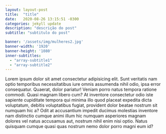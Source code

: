 ```yaml
---
layout: layout-post
title:  "title"
date:   2020-08-26 13:15:51 -0300
categories: jekyll update
description: "descrição do post"
subtitle: "subtitulo do post"

banner: '/assets/img/mulheres2.jpg'
banner-width: '1920'
banner-height: '1080'
inner-subtitles: 
  - "array-subtitle1"
  - "array-subtitle2"
---
```

Lorem ipsum dolor sit amet consectetur adipisicing elit. Sunt veritatis nam optio temporibus necessitatibus iure omnis assumenda nihil odio, ipsa error consequatur. Quaerat, dolor pariatur! Veniam porro natus tempora ratione commodi. Quasi magnam libero cum? At inventore consectetur odio iste sapiente cupiditate tempora qui minima illo quod placeat expedita dicta voluptatum, debitis voluptatibus fugiat, provident dolor beatae nostrum sit numquam hic a? Odit at accusantium impedit ducimus molestias inventore nam distinctio cumque animi illum hic numquam asperiores magnam dolores vel natus accusamus aut, nostrum nihil enim nisi optio. Natus quisquam cumque quasi quas nostrum nemo dolor porro magni eum id?